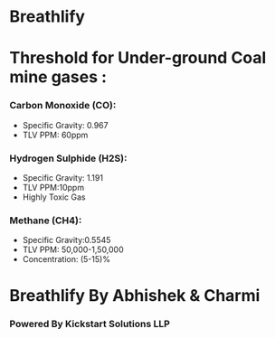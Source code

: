 # Breathlify

# Threshold for Under-ground Coal mine gases :
  <h3> Carbon Monoxide (CO): </h3>
  <ul>
  <li> Specific Gravity: 0.967 </li>
  <li> TLV PPM: 60ppm </li>
  </ul>
  
   <h3> Hydrogen Sulphide (H2S): </h3>
  <ul>
  <li> Specific Gravity: 1.191 </li>
  <li> TLV PPM:10ppm </li>
  <li> Highly Toxic Gas </li>
  </ul>
  
  <h3> Methane (CH4): </h3>
  <ul>
  <li> Specific Gravity:0.5545 </li>
  <li> TLV PPM: 50,000-1,50,000 </li>
  <li> Concentration: (5-15)% </li>
  </ul>
  
<h1> Breathlify By Abhishek & Charmi </h1>
<h3> Powered By Kickstart Solutions LLP </h3>
